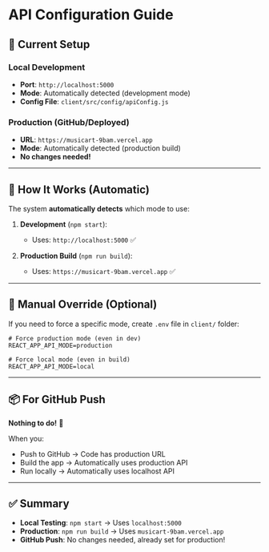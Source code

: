 # API Configuration Guide

## 📍 Current Setup

### Local Development
- **Port**: `http://localhost:5000`
- **Mode**: Automatically detected (development mode)
- **Config File**: `client/src/config/apiConfig.js`

### Production (GitHub/Deployed)
- **URL**: `https://musicart-9bam.vercel.app`
- **Mode**: Automatically detected (production build)
- **No changes needed!**

---

## 🔄 How It Works (Automatic)

The system **automatically detects** which mode to use:

1. **Development** (`npm start`):
   - Uses: `http://localhost:5000` ✅

2. **Production Build** (`npm run build`):
   - Uses: `https://musicart-9bam.vercel.app` ✅

---

## 🎯 Manual Override (Optional)

If you need to force a specific mode, create `.env` file in `client/` folder:

```env
# Force production mode (even in dev)
REACT_APP_API_MODE=production

# Force local mode (even in build)
REACT_APP_API_MODE=local
```

---

## 📦 For GitHub Push

**Nothing to do!** 🎉

When you:
- Push to GitHub → Code has production URL
- Build the app → Automatically uses production API
- Run locally → Automatically uses localhost API

---

## ✅ Summary

- **Local Testing**: `npm start` → Uses `localhost:5000`
- **Production**: `npm run build` → Uses `musicart-9bam.vercel.app`
- **GitHub Push**: No changes needed, already set for production!

